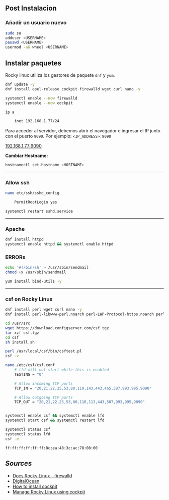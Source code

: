 ##  Post Instalacion

### Añadir un usuario nuevo

```sh
sudo su
adduser <USERNAME>
passwd <USERNAME>
usermod -aG wheel <USERNAME>
```

## Instalar paquetes

Rocky linux utiliza los gestores de paquete `dnf` y `yum`.

```sh
dnf update -y
dnf install epel-release cockpit firewalld wget curl nano -y
```

```sh
systemctl enable --now firewalld
systemctl enable --now cockpit
```

```sh
ip a

    inet 192.168.1.77/24
```

Para acceder al servidor, debemos abrir el navegador e ingresar el IP junto con el puerto `9090`. Por ejemplo: `<IP_ADDRESS>:9090`

[192.168.1.77:9090](http://192.168.1.77:9090)

**Cambiar Hostname:**

```sh
hostnamectl set-hostname <HOSTNAME>
```


---
### Allow ssh
```sh
nano etc/ssh/sshd_config

    PermitRootLogin yes

systemctl restart sshd.service
```


---
### Apache
```sh
dnf install httpd
systemctl enable httpd && systemctl enable httpd
```


### ERRORs

```sh
echo '#!/bin/sh' > /usr/sbin/sendmail
chmod +x /usr/sbin/sendmail

yum install bind-utils -y
```


---
### csf on Rocky Linux
```sh
dnf install perl wget curl nano -y
dnf install perl-libwww-perl.noarch perl-LWP-Protocol-https.noarch perl-Time-HiRes -y

cd /usr/src
wget https://download.configserver.com/csf.tgz
tar xzf csf.tgz
cd csf
sh install.sh

perl /usr/local/csf/bin/csftest.pl
csf -v

nano /etc/csf/csf.conf
    # lfd will not start while this is enabled
    TESTING = "0"

    # Allow incoming TCP ports
    TCP_IN = "20,21,22,25,53,80,110,143,443,465,587,993,995,9090"

    # Allow outgoing TCP ports
    TCP_OUT = "20,21,22,25,53,80,110,113,443,587,993,995,9090"


systemctl enable csf && systemctl enable lfd
systemctl start csf && systemctl restart lfd

systemctl status csf
systemctl status lfd
csf -e
```

`ff:ff:ff:ff:ff:ff:8c:ea:48:3c:ac:78:08:00`



## _Sources_
- [Docs Rocky Linux - firewalld](https://docs.rockylinux.org/es/guides/security/firewalld-beginners/)
- [DigitalOcean](https://www.digitalocean.com/community/tutorials/initial-server-setup-with-rocky-linux-8)
- [How to install cockpit](https://www.howtoforge.com/how-to-install-cockpit-on-rocky-linux-8/)
- [Manage Rocky Linux using cockpit](https://computingforgeeks.com/manage-rocky-linux-using-cockpit-web-console/)